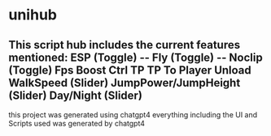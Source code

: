# unihub
This script hub includes the current features mentioned:
ESP (Toggle) --
Fly (Toggle) --
Noclip (Toggle)
Fps Boost
Ctrl TP
TP To Player
Unload
WalkSpeed (Slider)
JumpPower/JumpHeight (Slider)
Day/Night (Slider)
-------------------------------

this project was generated using chatgpt4
everything including the UI and Scripts used was generated by chatgpt4
